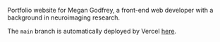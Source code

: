 Portfolio website for Megan Godfrey, a front-end web developer with a background in neuroimaging research.

The `main` branch is automatically deployed by Vercel [here](https://mg-experience.vercel.app/).
